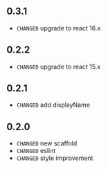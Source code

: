 ## 0.3.1

* `CHANGED` upgrade to react 16.x

## 0.2.2

* `CHANGED` upgrade to react 15.x

## 0.2.1

* `CHANGED` add displayName

## 0.2.0

* `CHANGED` new scaffold
* `CHANGED` eslint
* `CHANGED` style improvement
